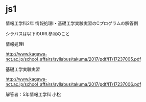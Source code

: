 # js1

情報工学科2年 情報処理I・基礎工学実験実習のCプログラムの解答例

シラバスは以下のURL参照のこと

情報処理I

http://www.kagawa-nct.ac.jp/school_affairs/syllabus/takuma/2017/pdf/IT/17237005.pdf

基礎工学実験実習

http://www.kagawa-nct.ac.jp/school_affairs/syllabus/takuma/2017/pdf/IT/17237006.pdf


解答者：5年情報工学科 小松
